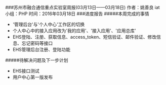###苏州市融合通信重点实验室周报(03月13日——03月18日)
	作者：姚善良 iat                   小组：PHP                        时间：2016年03月18日
###进度报告
#####本周完成的事情
* '管理后台'与'个人中心'工作区的切换
* 个人中心中的接入应用改为'我的应用'、'接入应用'、'应用总库'
* EHS登陆、注册、获取信息、access_token、短信验证、邮件验证、修改信息、忘记密码等接口
* EHS管理后台注册、登陆功能


#####待解决问题及下一步计划
* EHS接口测试
* 用户中心第一版发布


